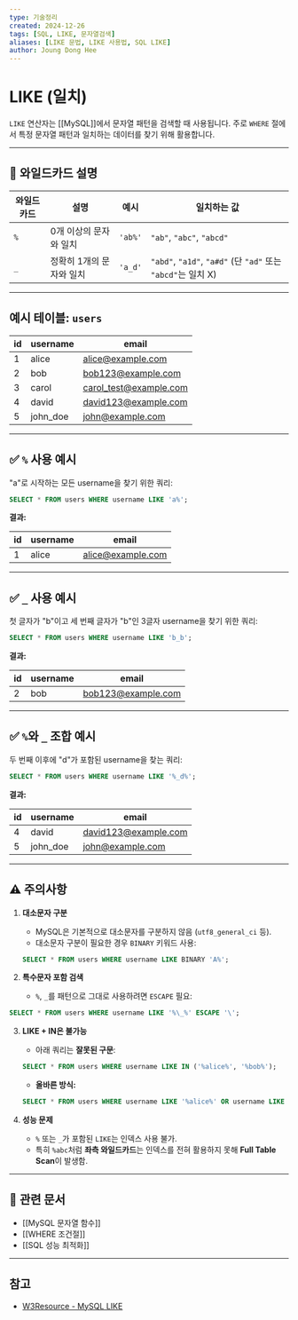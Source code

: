```yaml
---
type: 기술정리
created: 2024-12-26
tags: [SQL, LIKE, 문자열검색]
aliases: [LIKE 문법, LIKE 사용법, SQL LIKE]
author: Joung Dong Hee
---
```


# LIKE (일치)

`LIKE` 연산자는 [[MySQL]]에서 문자열 패턴을 검색할 때 사용됩니다. 주로 `WHERE` 절에서 특정 문자열 패턴과 일치하는 데이터를 찾기 위해 활용합니다.

---

## 🔹 와일드카드 설명

| 와일드카드 | 설명 | 예시 | 일치하는 값 |
|------------|------|------|--------------|
| `%`        | 0개 이상의 문자와 일치 | `'ab%'` | `"ab"`, `"abc"`, `"abcd"` |
| `_`        | 정확히 1개의 문자와 일치 | `'a_d'` | `"abd"`, `"a1d"`, `"a#d"` (단 `"ad"` 또는 `"abcd"`는 일치 X) |

---

## 예시 테이블: `users`

| id  | username  | email                  |
|-----|-----------|------------------------|
| 1   | alice     | alice@example.com      |
| 2   | bob       | bob123@example.com     |
| 3   | carol     | carol_test@example.com |
| 4   | david     | david123@example.com   |
| 5   | john_doe  | john@example.com       |

---

## ✅ `%` 사용 예시

"a"로 시작하는 모든 username을 찾기 위한 쿼리:

```sql
SELECT * FROM users WHERE username LIKE 'a%';
```

**결과:**

| id | username | email              |
|----|----------|--------------------|
| 1  | alice    | alice@example.com  |

---

## ✅ `_` 사용 예시

첫 글자가 "b"이고 세 번째 글자가 "b"인 3글자 username을 찾기 위한 쿼리:

```sql
SELECT * FROM users WHERE username LIKE 'b_b';
```

**결과:**

| id | username | email              |
|----|----------|--------------------|
| 2  | bob      | bob123@example.com |

---

## ✅ `%`와 `_` 조합 예시

두 번째 이후에 "d"가 포함된 username을 찾는 쿼리:

```sql
SELECT * FROM users WHERE username LIKE '%_d%';
```

**결과:**

| id | username | email              |
|----|----------|--------------------|
| 4  | david    | david123@example.com |
| 5  | john_doe | john@example.com     |

---

## ⚠️ 주의사항

1. **대소문자 구분**
    - MySQL은 기본적으로 대소문자를 구분하지 않음 (`utf8_general_ci` 등).
    - 대소문자 구분이 필요한 경우 `BINARY` 키워드 사용:

    ```sql
    SELECT * FROM users WHERE username LIKE BINARY 'A%';
    ```

2. **특수문자 포함 검색**
    - `%`, `_`를 패턴으로 그대로 사용하려면 `ESCAPE` 필요:
```sql
SELECT * FROM users WHERE username LIKE '%\_%' ESCAPE '\';
```

3. **LIKE + IN은 불가능**
    - 아래 쿼리는 **잘못된 구문**:

    ```sql
    SELECT * FROM users WHERE username LIKE IN ('%alice%', '%bob%');
    ```

    - **올바른 방식:**

    ```sql
    SELECT * FROM users WHERE username LIKE '%alice%' OR username LIKE '%bob%';
    ```

4. **성능 문제**
    - `%` 또는 `_`가 포함된 `LIKE`는 인덱스 사용 불가.
    - 특히 `%abc`처럼 **좌측 와일드카드**는 인덱스를 전혀 활용하지 못해 **Full Table Scan**이 발생함.

---

## 🔗 관련 문서

- [[MySQL 문자열 함수]]
- [[WHERE 조건절]]
- [[SQL 성능 최적화]]

---

## 참고

- [W3Resource - MySQL LIKE](https://www.w3resource.com/mysql/string-functions/mysql-like-function.php)
